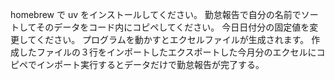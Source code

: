 homebrew で uv をインストールしてください。
勤怠報告で自分の名前でソートしてそのデータをコード内にコピペしてください。
今日日付分の固定値を変更してください。
プログラムを動かすとエクセルファイルが生成されます。
作成したファイルの３行をインポートしたエクスポートした今月分のエクセルにコピペでインポート実行するとデータだけで勤怠報告が完了する。
